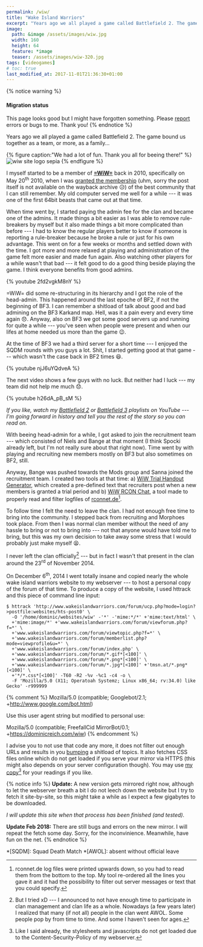 ```yaml
---
permalink: /wiw/
title: "Wake Island Warriors"
excerpt: "Years ago we all played a game called Battlefield 2. The game bound us together as a team, or, as a family..."
image:
  path: &image /assets/images/wiw.jpg
  width: 160
  height: 64
  feature: *image
  teaser: /assets/images/wiw-320.jpg
tags: [videogames]
# toc: true
last_modified_at: 2017-11-01T21:36:30+01:00
---
```


{% notice warning %}
#### Migration status
This page looks good but I might have forgotten something. Please [report](/contact/) errors or bugs to me. Thank you!
{% endnotice %}

Years ago we all played a game called Battlefield 2. The game bound us together as a team, or more, as a family...

{% figure caption:"We had a lot of fun. Thank you all for beeing there!" %}
![wiw site logo sepia](/assets/images/wiw-logo-sepia.jpg)
{% endfigure %}

I myself started to be a member of [**=WiW=**][wiwforum] back in 2010, specifically on May 20<sup>th</sup> 2010, when I was [granted the membership](https://web.archive.org/web/20100524010630/http://www.wakeislandwarriors.com/community/viewforum.php?f=5) (uhm, sorry the post itself is not available on the wayback archive :disappointed_relieved:)  of the best community that I can still remember. My old computer served me well for a while --- it was one of the first 64bit beasts that came out at that time.

When time went by, I started paying the admin fee for the clan and became one of the admins. It made things a bit easier as I was able to remove rule-breakers by myself but it also made things a bit more complicated than before --- I had to know the regular players better to know if someone is reporting a rule-breaker because he broke a rule or just for his own advantage. This went on for a few weeks or months and settled down with the time. I got more and more relaxed at playing and administration of the game felt more easier and made fun again. Also watching other players for a while wasn't that bad --- it felt good to do a good thing beside playing the game. I think everyone benefits from good admins.

{% youtube 2fd2vgkM8nY %}

=WiW= did some re-structuring in its hierarchy and I got the role of the head-admin. This happened around the last epoche of BF2, if not the beginning of BF3. I can remember a shitload of talk about good and bad admining on the BF3 Karkand map. Hell, was it a pain every and every time again :disappointed:. Anyway, also on BF3 we got some good servers up and running for quite a while --- you've seen when people were present and when our lifes at home needed us more than the game :wink:.

At the time of BF3 we had a third server for a short time --- I enjoyed the SQDM rounds with you guys a lot. Shit, I started getting good at that game --- which wasn't the case back in BF2 times :satisfied:.

{% youtube njJ6uYQdveA %}

The next video shows a few guys with no luck. But neither had I luck --- my team did not help me much :disappointed:.

{% youtube h26dA_pB_sM %}

*If you like, watch my [Battlefield 2](https://www.youtube.com/playlist?list=PLAVuOpof7vDrLj6gNgPIAde6CLZC5CoCy) or [Battlefield 3](https://www.youtube.com/playlist?list=PLAVuOpof7vDoNS_1ECqkx5XusLjI7CjMM) playlists on YouTube --- I'm going forward in history and tell you the rest of the story so you can read on.*

With beeing head-admin for a while, I got asked to join the recruitment team --- which consisted of Niels and Bange at that moment (I think Spocki already left, but I'm not really sure about that right now). Time went by with playing and recruiting new members mostly on BF3 but also sometimes on BF2, still. 

Anyway, Bange was pushed towards the Mods group and Sanna joined the recruitment team. I created two tools at that time: a) [WiW Trial Handout Generator](https://github.com/freefallcid/wiw-trial-handout), which created a pre-defined text that recruiters post when a new members is granted a trial period and b) [WiW RCON Chat](https://github.com/freefallcid/wiw-rcon-chat), a tool made to properly read and filter logfiles of [rconnet.de](http://rconnet.de)[^rconnet].

To follow time I felt the need to leave the clan. I had not enough free time to bring into the community. I stepped back from recruiting and Morphoes took place. From then I was normal clan member without the need of any hassle to bring or not to bring into --- not that anyone would have told me to bring, but this was my own decision to take away some stress that I would probably just make myself :tired_face:.

I never left the clan officially[^clan] --- but in fact I wasn't that present in the clan around the 23<sup>rd</sup> of November 2014.

On December 6<sup>th</sup>, 2014 I went totally insane and copied nearly the whole wake island warriors website to my webserver --- to host a personal copy of the forum of that time. To produce a copy of the website, I used httrack and this piece of command line input:

``` console
$ httrack 'http://www.wakeislandwarriors.com/forum/ucp.php?mode=login?>postfile:websites/hts-post0' \
  -O '/home/dominic/websites/wiw' -'*' -'mime:*/*' +'mime:text/html' \
  +'mime:image/*' +'www.wakeislandwarriors.com/forum/viewforum.php?f=*' \
  +'www.wakeislandwarriors.com/forum/viewtopic.php?f=*' \
  +'www.wakeislandwarriors.com/forum/memberlist.php?mode=viewprofile&u=*' \
  +'www.wakeislandwarriors.com/forum/index.php' \
  +'www.wakeislandwarriors.com/forum/*.gif*[<100]' \
  +'www.wakeislandwarriors.com/forum/*.png*[<100]' \
  +'www.wakeislandwarriors.com/forum/*.jpg*[<100]' +'tmsn.at/*.png*[<100]' \
  +'*/*.css*[<100]' -T60 -R2 -%v -%c1 -c4 -o \
  -F 'Mozilla/5.0 (X11; Operatoah Systemz; Linux x86_64; rv:34.0) like Gecko' -r999999
```

{% comment %}
Mozilla/5.0 (compatible; Googlebot/2.1; +http://www.google.com/bot.html)

Use this user agent string but modified to personal use:

Mozilla/5.0 (compatible; FreefallCid MirrorBot/0.1; +https://dominicreich.com/wiw)
{% endcomment %}

I advise you to not use that code any more, it does not filter out enough URLs and results in you [bumping][bumping] a shitload of topics. It also fetches CSS files online which do not get loaded if you serve your mirror via HTTPS (this might also depends on your server configuration though). You may use [my copy](/dominic/wiw-archive/)[^mirror] for your readings if you like.

[wiwforum]: http://www.wakeislandwarriors.eu/forum/
[bumping]: https://www.webopedia.com/TERM/T/thread_bump.html

[^rconnet]: rconnet.de log files were printed upwards down, so you had to read them from the bottom to the top. My tool re-ordered all the lines you gave it and it had the possibility to filter out server messages or text that you could specify.
[^mirror]: Like I said already, the stylesheets and javascripts do not get loaded due to the Content-Security-Policy of my webserver.
[^clan]: But I tried xD --- I announced to not have enough time to participate in clan management and clan life as a whole. Nowadays (a few years later) I realized that many (if not all) people in the clan went AWOL. Some people pop by from time to time. And some I haven't seen for ages.

{% notice info %}
**Update:** A new version gets mirrored right now, although to let the webserver breath a bit I do not leech down the website but I try to fetch it site-by-site, so this might take a while as I expect a few gigabytes to be downloaded.

*I will update this site when that process has been finished (and tested).*

**Update Feb 2018:** There are still bugs and errors on the new mirror. I will repeat the fetch some day. Sorry, for the inconvinience. Meanwhile, have fun on the net.
{% endnotice %}

*[SQDM]: Squad Death Match
*[AWOL]: absent without official leave
